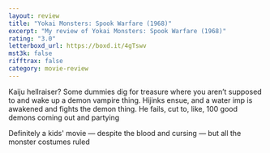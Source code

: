 ```yaml
---
layout: review
title: "Yokai Monsters: Spook Warfare (1968)"
excerpt: "My review of Yokai Monsters: Spook Warfare (1968)"
rating: "3.0"
letterboxd_url: https://boxd.it/4gTswv
mst3k: false
rifftrax: false
category: movie-review
---
```


Kaiju hellraiser? Some dummies dig for treasure where you aren’t supposed to and wake up a demon vampire thing. Hijinks ensue, and a water imp is awakened and fights the demon thing. He fails, cut to, like, 100 good demons coming out and partying

Definitely a kids' movie — despite the blood and cursing — but all the monster costumes ruled

